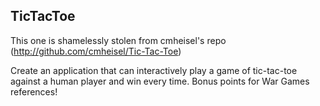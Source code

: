 TicTacToe
----------
This one is shamelessly stolen from cmheisel's repo (http://github.com/cmheisel/Tic-Tac-Toe)

Create an application that can interactively play a game of tic-tac-toe against a human player and win every time. Bonus points for War Games references!
